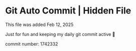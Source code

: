 # Git Auto Commit | Hidden File

This file was added Feb 12, 2025

Just for fun and keeping my daily git commit active 🤪

commit number: 1742332

